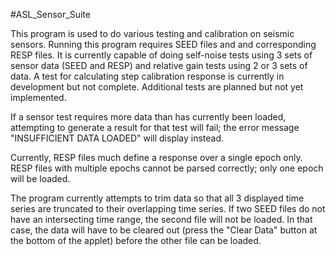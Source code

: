 #ASL_Sensor_Suite

This program is used to do various testing and calibration on seismic sensors.
Running this program requires SEED files and and corresponding RESP files. It is currently capable of doing self-noise tests using 3 sets of sensor data (SEED and RESP) and relative gain tests using 2 or 3 sets of data. A test for calculating step calibration response is currently in development but not complete. Additional tests are planned but not yet implemented.

If a sensor test requires more data than has currently been loaded, attempting to generate a result for that test will fail; the error message "INSUFFICIENT DATA LOADED" will display instead.

Currently, RESP files much define a response over a single epoch only. RESP files with multiple epochs cannot be parsed correctly; only one epoch will be loaded.

The program currently attempts to trim data so that all 3 displayed time series are truncated to their overlapping time series. If two SEED files do not have an intersecting time range, the second file will not be loaded. In that case, the data will have to be cleared out (press the "Clear Data" button at the bottom of the applet) before the other file can be loaded. 